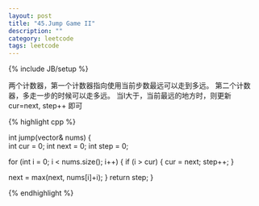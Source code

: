 ```yaml
---
layout: post
title: "45.Jump Game II"
description: ""
category: leetcode
tags: leetcode
---
```

{% include JB/setup %}

两个计数器，第一个计数器指向使用当前步数最远可以走到多远。
第二个计数器，多走一步的时候可以走多远。
当I大于，当前最远的地方时，则更新cur=next, step++ 即可

{% highlight cpp %}

int jump(vector<int>& nums) {    
  int cur = 0;
  int next = 0;
  int step = 0;

  for (int i = 0; i < nums.size(); i++) {
    if (i > cur) {
    cur = next;
    step++;
    }
        
  next = max(next, nums[i]+i);
  }
  return step;
}

{% endhighlight %}
